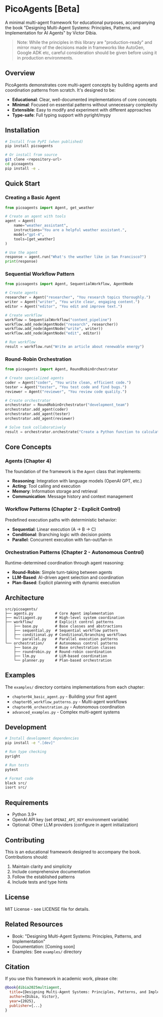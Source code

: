 # PicoAgents [Beta]

A minimal multi-agent framework for educational purposes, accompanying the book "Designing Multi-Agent Systems: Principles, Patterns, and Implementation for AI Agents" by Victor Dibia.

> Note: While the principles in this library are "production-ready" and mirror many of the decisions made in frameworks like AutoGen, Google ADK etc, careful consideration should be given before using it in production environments.

## Overview

PicoAgents demonstrates core multi-agent concepts by building agents and coordination patterns from scratch. It's designed to be:

- **Educational**: Clear, well-documented implementations of core concepts
- **Minimal**: Focused on essential patterns without unnecessary complexity
- **Extensible**: Easy to modify and experiment with different approaches
- **Type-safe**: Full typing support with pyright/mypy

## Installation

```bash
# Install from PyPI (when published)
pip install picoagents

# Or install from source
git clone <repository-url>
cd picoagents
pip install -e .
```

## Quick Start

### Creating a Basic Agent

```python
from picoagents import Agent, get_weather

# Create an agent with tools
agent = Agent(
    name="weather_assistant",
    instructions="You are a helpful weather assistant.",
    model="gpt-4",
    tools=[get_weather]
)

# Use the agent
response = agent.run("What's the weather like in San Francisco?")
print(response)
```

### Sequential Workflow Pattern

```python
from picoagents import Agent, SequentialWorkflow, AgentNode

# Create agents
researcher = Agent("researcher", "You research topics thoroughly.")
writer = Agent("writer", "You write clear, engaging content.")
editor = Agent("editor", "You edit and improve text.")

# Create workflow
workflow = SequentialWorkflow("content_pipeline")
workflow.add_node(AgentNode("research", researcher))
workflow.add_node(AgentNode("write", writer))
workflow.add_node(AgentNode("edit", editor))

# Run workflow
result = workflow.run("Write an article about renewable energy")
```

### Round-Robin Orchestration

```python
from picoagents import Agent, RoundRobinOrchestrator

# Create specialized agents
coder = Agent("coder", "You write clean, efficient code.")
tester = Agent("tester", "You test code and find bugs.")
reviewer = Agent("reviewer", "You review code quality.")

# Create orchestrator
orchestrator = RoundRobinOrchestrator("development_team")
orchestrator.add_agent(coder)
orchestrator.add_agent(tester)
orchestrator.add_agent(reviewer)

# Solve task collaboratively
result = orchestrator.orchestrate("Create a Python function to calculate fibonacci numbers")
```

## Core Concepts

### Agents (Chapter 4)

The foundation of the framework is the `Agent` class that implements:

- **Reasoning**: Integration with language models (OpenAI GPT, etc.)
- **Acting**: Tool calling and execution
- **Memory**: Information storage and retrieval
- **Communication**: Message history and context management

### Workflow Patterns (Chapter 2 - Explicit Control)

Predefined execution paths with deterministic behavior:

- **Sequential**: Linear execution (A → B → C)
- **Conditional**: Branching logic with decision points
- **Parallel**: Concurrent execution with fan-out/fan-in

### Orchestration Patterns (Chapter 2 - Autonomous Control)

Runtime-determined coordination through agent reasoning:

- **Round-Robin**: Simple turn-taking between agents
- **LLM-Based**: AI-driven agent selection and coordination
- **Plan-Based**: Explicit planning with dynamic execution

## Architecture

```
src/picoagents/
├── agents.py          # Core Agent implementation
├── multiagent.py      # High-level system coordination
├── workflow/          # Explicit control patterns
│   ├── base.py        # Base classes and abstractions
│   ├── sequential.py  # Sequential workflow pattern
│   ├── conditional.py # Conditional/branching workflows
│   └── parallel.py    # Parallel execution patterns
└── orchestration/     # Autonomous control patterns
    ├── base.py        # Base orchestration classes
    ├── roundrobin.py  # Round-robin coordination
    ├── llm.py         # LLM-based coordination
    └── planner.py     # Plan-based orchestration
```

## Examples

The `examples/` directory contains implementations from each chapter:

- `chapter04_basic_agent.py` - Building your first agent
- `chapter05_workflow_patterns.py` - Multi-agent workflows
- `chapter06_orchestration.py` - Autonomous coordination
- `advanced_examples.py` - Complex multi-agent systems

## Development

```bash
# Install development dependencies
pip install -e ".[dev]"

# Run type checking
pyright

# Run tests
pytest

# Format code
black src/
isort src/
```

## Requirements

- Python 3.9+
- OpenAI API key (set `OPENAI_API_KEY` environment variable)
- Optional: Other LLM providers (configure in agent initialization)

## Contributing

This is an educational framework designed to accompany the book. Contributions should:

1. Maintain clarity and simplicity
2. Include comprehensive documentation
3. Follow the established patterns
4. Include tests and type hints

## License

MIT License - see LICENSE file for details.

## Related Resources

- Book: "Designing Multi-Agent Systems: Principles, Patterns, and Implementation"
- Documentation: [Coming soon]
- Examples: See `examples/` directory

## Citation

If you use this framework in academic work, please cite:

```bibtex
@book{dibia2025multiagent,
  title={Designing Multi-Agent Systems: Principles, Patterns, and Implementation},
  author={Dibia, Victor},
  year={2025},
  publisher={...}
}
```
